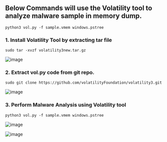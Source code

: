 ## Below Commands will use the Volatility tool to analyze malware sample in memory dump. 

```
python3 vol.py -f sample.vmem windows.pstree
```
### 1. Install Volatility Tool by extracting tar file 
```
sudo tar -xvzf volatility3new.tar.gz
```

![image](https://github.com/ananthan05/Cyber-Forensics/assets/140697378/e6a16272-462c-45ab-9486-8f0dfa24e5e2)

### 2. Extract vol.py code from git repo.

```
sudo git clone https://github.com/volatilityFoundation/volatility3.git
```

![image](https://github.com/ananthan05/Cyber-Forensics/assets/140697378/c1f750cd-8392-4a83-b458-7fe6b43d9166)


### 3. Perform Malware Analysis using Volatility tool

```
python3 vol.py -f sample.vmem windows.pstree
```

![image](https://github.com/ananthan05/Cyber-Forensics/assets/140697378/b9bf7655-a188-4f74-bdee-1ec244a9b5ea)

![image](https://github.com/ananthan05/Cyber-Forensics/assets/140697378/ed9cba46-7b95-4558-8a14-339773da8ceb)
